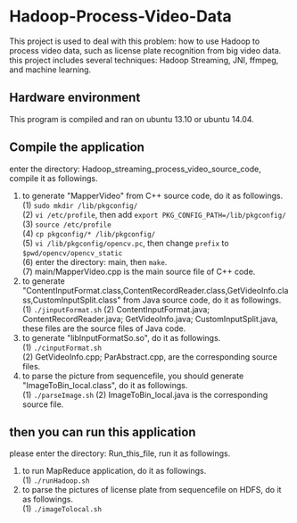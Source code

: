 # Hadoop-Process-Video-Data

This project is used to deal with this problem: how to use Hadoop to process video data, such as license plate recognition from big video data. this project includes several techniques: Hadoop Streaming, JNI, ffmpeg, and machine learning.

## Hardware environment  
This program is compiled and ran on ubuntu 13.10 or ubuntu 14.04.

## Compile the application  
enter the directory: Hadoop_streaming_process_video_source_code, compile it as followings.  
1. to generate "MapperVideo" from C++ source code, do it as followings.  
  (1) `sudo mkdir /lib/pkgconfig/`  
  (2) `vi /etc/profile`, then add `export PKG_CONFIG_PATH=/lib/pkgconfig/ `  
  (3) `source /etc/profile`  
  (4) `cp pkgconfig/* /lib/pkgconfig/`  
  (5) `vi /lib/pkgconfig/opencv.pc`, then change `prefix` to `$pwd/opencv/opencv_static`  
  (6) enter the directory: main, then `make`.  
  (7) main/MapperVideo.cpp is the main source file of C++ code.  
2. to generate "ContentInputFormat.class,ContentRecordReader.class,GetVideoInfo.class,CustomInputSplit.class" from Java source code, do it as followings.  
  (1) `./jinputFormat.sh`
  (2) ContentInputFormat.java; ContentRecordReader.java; GetVideoInfo.java; CustomInputSplit.java, these files are the source files of Java code.  
3. to generate "libInputFormatSo.so", do it as followings.  
  (1) `./cinputFormat.sh`  
  (2) GetVideoInfo.cpp; ParAbstract.cpp, are the corresponding source files.
4. to parse the picture from sequencefile, you should generate "ImageToBin_local.class", do it as followings.  
  (1) `./parseImage.sh` 
  (2) ImageToBin_local.java is the corresponding source file.  
## then you can run this application
please enter the directory: Run_this_file, run it as followings.  
1. to run MapReduce application, do it as followings.  
  (1) `./runHadoop.sh`  
2. to parse the pictures of license plate from sequencefile on HDFS, do it as followings.  
  (1) `./imageTolocal.sh` 
